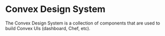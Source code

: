# Convex Design System

The Convex Design System is a collection of components that are used to build
Convex UIs (dashboard, Chef, etc).
